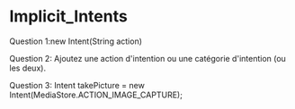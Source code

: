 # Implicit_Intents
Question 1:new Intent(String action)

Question 2: Ajoutez une action d'intention ou une catégorie d'intention (ou les deux).

Question 3: Intent takePicture = new Intent(MediaStore.ACTION_IMAGE_CAPTURE);
